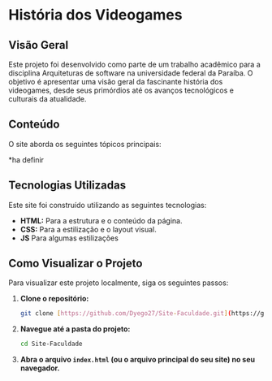 
# História dos Videogames

## Visão Geral

Este projeto foi desenvolvido como parte de um trabalho acadêmico para a disciplina Arquiteturas de software na universidade federal da Paraíba. O objetivo é apresentar uma visão geral da fascinante história dos videogames, desde seus primórdios até os avanços tecnológicos e culturais da atualidade.

## Conteúdo

O site aborda os seguintes tópicos principais:

*ha definir

## Tecnologias Utilizadas

Este site foi construído utilizando as seguintes tecnologias:

* **HTML:** Para a estrutura e o conteúdo da página.
* **CSS:** Para a estilização e o layout visual.
* **JS** Para algumas estilizações

## Como Visualizar o Projeto

Para visualizar este projeto localmente, siga os seguintes passos:

1.  **Clone o repositório:**
    ```bash
    git clone [https://github.com/Dyego27/Site-Faculdade.git](https://github.com/Dyego27/Site-Faculdade.git)
    ```
2.  **Navegue até a pasta do projeto:**
    ```bash
    cd Site-Faculdade
    ```
3.  **Abra o arquivo `index.html` (ou o arquivo principal do seu site) no seu navegador.**

